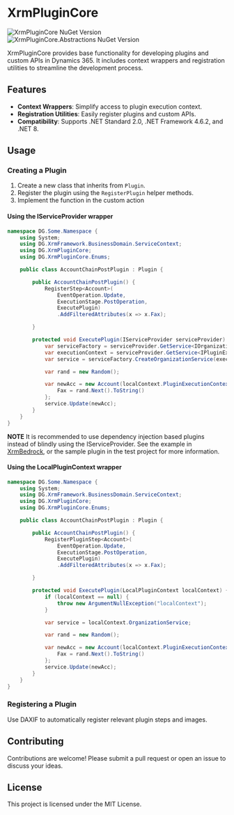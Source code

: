 # XrmPluginCore
![XrmPluginCore NuGet Version](https://img.shields.io/nuget/v/Delegate.XrmPluginCore?label=XrmPluginCore%20NuGet) ![XrmPluginCore.Abstractions NuGet Version](https://img.shields.io/nuget/v/Delegate.XrmPluginCore.Abstractions?label=Abstractions%20NuGet)

XrmPluginCore provides base functionality for developing plugins and custom APIs in Dynamics 365. It includes context wrappers and registration utilities to streamline the development process.

## Features

- **Context Wrappers**: Simplify access to plugin execution context.
- **Registration Utilities**: Easily register plugins and custom APIs.
- **Compatibility**: Supports .NET Standard 2.0, .NET Framework 4.6.2, and .NET 8.

## Usage

### Creating a Plugin

1. Create a new class that inherits from `Plugin`.
2. Register the plugin using the `RegisterPlugin` helper methods.
3. Implement the function in the custom action

#### Using the IServiceProvider wrapper

```csharp
namespace DG.Some.Namespace {
    using System;
    using DG.XrmFramework.BusinessDomain.ServiceContext;
    using DG.XrmPluginCore;
    using DG.XrmPluginCore.Enums;

    public class AccountChainPostPlugin : Plugin {

        public AccountChainPostPlugin() {
            RegisterStep<Account>(
                EventOperation.Update,
                ExecutionStage.PostOperation,
                ExecutePlugin)
                .AddFilteredAttributes(x => x.Fax);

        }

        protected void ExecutePlugin(IServiceProvider serviceProvider) {
            var serviceFactory = serviceProvider.GetService<IOrganizationServiceFactory>();
            var executionContext = serviceProvider.GetService<IPluginExecutionContext>();
            var service = serviceFactory.CreateOrganizationService(executionContext.UserId);

            var rand = new Random();

            var newAcc = new Account(localContext.PluginExecutionContext.PrimaryEntityId) {
                Fax = rand.Next().ToString()
            };
            service.Update(newAcc);
        }
    }
}
```

**NOTE** It is recommended to use dependency injection based plugins instead of blindly using the IServiceProvider. See the example in [XrmBedrock](https://github.com/delegateas/XrmBedrock), or the sample plugin in the test project for more information.

#### Using the LocalPluginContext wrapper

```csharp
namespace DG.Some.Namespace {
    using System;
    using DG.XrmFramework.BusinessDomain.ServiceContext;
    using DG.XrmPluginCore;
    using DG.XrmPluginCore.Enums;

    public class AccountChainPostPlugin : Plugin {

        public AccountChainPostPlugin() {
            RegisterPluginStep<Account>(
                EventOperation.Update,
                ExecutionStage.PostOperation,
                ExecutePlugin)
                .AddFilteredAttributes(x => x.Fax);

        }

        protected void ExecutePlugin(LocalPluginContext localContext) {
            if (localContext == null) {
                throw new ArgumentNullException("localContext");
            }

            var service = localContext.OrganizationService;

            var rand = new Random();

            var newAcc = new Account(localContext.PluginExecutionContext.PrimaryEntityId) {
                Fax = rand.Next().ToString()
            };
            service.Update(newAcc);
        }
    }
}
```

### Registering a Plugin

Use DAXIF to automatically register relevant plugin steps and images.

## Contributing

Contributions are welcome! Please submit a pull request or open an issue to discuss your ideas.

## License

This project is licensed under the MIT License.
